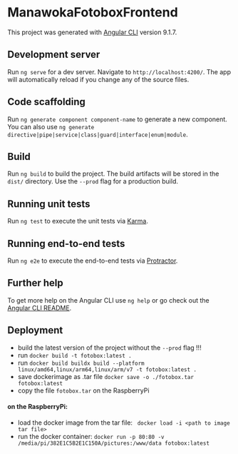 # ManawokaFotoboxFrontend

This project was generated with [Angular CLI](https://github.com/angular/angular-cli) version 9.1.7.

## Development server

Run `ng serve` for a dev server. Navigate to `http://localhost:4200/`. The app will automatically reload if you change any of the source files.

## Code scaffolding

Run `ng generate component component-name` to generate a new component. You can also use `ng generate directive|pipe|service|class|guard|interface|enum|module`.

## Build

Run `ng build` to build the project. The build artifacts will be stored in the `dist/` directory. Use the `--prod` flag for a production build.

## Running unit tests

Run `ng test` to execute the unit tests via [Karma](https://karma-runner.github.io).

## Running end-to-end tests

Run `ng e2e` to execute the end-to-end tests via [Protractor](http://www.protractortest.org/).

## Further help

To get more help on the Angular CLI use `ng help` or go check out the [Angular CLI README](https://github.com/angular/angular-cli/blob/master/README.md).


## Deployment

 - build the latest version of the project without the `--prod` flag !!!
 - run `docker build -t fotobox:latest .`
 - run `docker build buildx build --platform linux/amd64,linux/arm64,linux/arm/v7 -t fotobox:latest .`
 - save dockerimage as .tar file `docker save -o ./fotobox.tar fotobox:latest`
 - copy the file `fotobox.tar` on the RaspberryPi
 
#### on the RaspberryPi: 
 
 - load the docker image from the tar file: ` docker load -i <path to image tar file>`
 - run the docker container: `docker run -p 80:80 -v /media/pi/382E1C5B2E1C150A/pictures:/www/data fotobox:latest`
